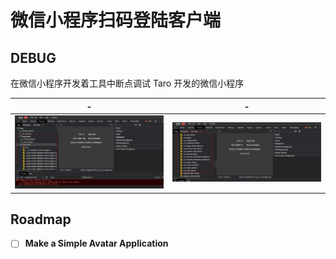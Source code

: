 # 微信小程序扫码登陆客户端

## DEBUG

在微信小程序开发着工具中断点调试 Taro 开发的微信小程序

| -                         | -                          |
| ------------------------- | -------------------------- |
| ![debug](./xcx_debug.png) | ![debug](./xcx_debug1.png) |

## Roadmap

- [ ] **Make a Simple Avatar Application**